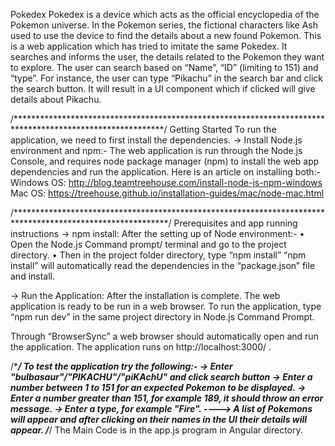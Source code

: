 Pokedex
Pokedex is a device which acts as the official encyclopedia of the Pokemon universe. In the Pokemon series, the fictional characters like Ash used to use the device to find the details about a new found Pokemon.
This is a web application which has tried to imitate the same Pokedex. It searches and informs the user, the details related to the Pokemon they want to explore.
The user can search based on “Name”, “ID” (limiting to 151) and “type”. For instance, the user can type “Pikachu” in the search bar and click the search button. It will result in a UI component which if clicked will give details about Pikachu.

/**********************************************************************************************************/
Getting Started
To run the application, we need to first install the dependencies.
->	Install Node.js environment and npm:-
The web application is run through the Node.js Console, and requires node package manager (npm) to install the web app dependencies and run the application.
Here is an article on installing both:-
Windows OS:
http://blog.teamtreehouse.com/install-node-js-npm-windows
Mac OS:
https://treehouse.github.io/installation-guides/mac/node-mac.html

/***********************************************************************************************************/
Prerequisites and app running instructions
->	npm install:
After the setting up of Node environment:-
•	Open the Node.js Command prompt/ terminal and go to the project directory.
•	Then in the project folder directory, type “npm install”
“npm install” will automatically read the dependencies in the “package.json” file and install.

->	Run the Application:
After the installation is complete. The web application is ready to be run in a web browser.
To run the application, type “npm run dev” in the same project directory in Node.js Command Prompt.

Through “BrowserSync” a web browser should automatically open and run the application.
The application runs on http://localhost:3000/ .

/************************************************************************************************************/
To test the application try the following:-
-> Enter "bulbasaur"/"PIKACHU"/"piKAchU" and click search button
-> Enter a number between 1 to 151 for an expected Pokemon to be displayed.
-> Enter a number greater than 151, for example 189, it should throw an error message.
-> Enter a type, for example "Fire".
----> A list of Pokemons will appear and after clicking on their names in the UI their details will appear.
/***********************************************************************************************************/
The Main Code is in the app.js program in Angular directory.